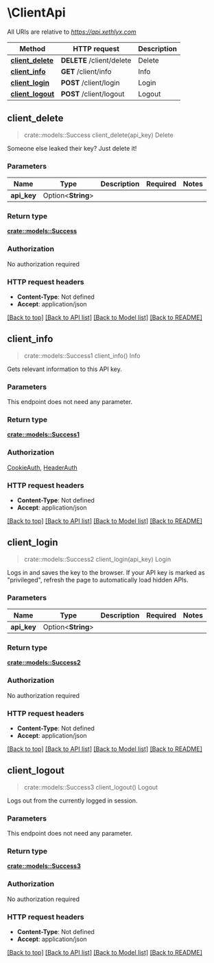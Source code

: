 # \ClientApi

All URIs are relative to *https://api.xethlyx.com*

Method | HTTP request | Description
------------- | ------------- | -------------
[**client_delete**](ClientApi.md#client_delete) | **DELETE** /client/delete | Delete
[**client_info**](ClientApi.md#client_info) | **GET** /client/info | Info
[**client_login**](ClientApi.md#client_login) | **POST** /client/login | Login
[**client_logout**](ClientApi.md#client_logout) | **POST** /client/logout | Logout



## client_delete

> crate::models::Success client_delete(api_key)
Delete

Someone else leaked their key? Just delete it! 

### Parameters


Name | Type | Description  | Required | Notes
------------- | ------------- | ------------- | ------------- | -------------
**api_key** | Option<**String**> |  |  |

### Return type

[**crate::models::Success**](Success.md)

### Authorization

No authorization required

### HTTP request headers

- **Content-Type**: Not defined
- **Accept**: application/json

[[Back to top]](#) [[Back to API list]](../README.md#documentation-for-api-endpoints) [[Back to Model list]](../README.md#documentation-for-models) [[Back to README]](../README.md)


## client_info

> crate::models::Success1 client_info()
Info

Gets relevant information to this API key.

### Parameters

This endpoint does not need any parameter.

### Return type

[**crate::models::Success1**](Success_1.md)

### Authorization

[CookieAuth](../README.md#CookieAuth), [HeaderAuth](../README.md#HeaderAuth)

### HTTP request headers

- **Content-Type**: Not defined
- **Accept**: application/json

[[Back to top]](#) [[Back to API list]](../README.md#documentation-for-api-endpoints) [[Back to Model list]](../README.md#documentation-for-models) [[Back to README]](../README.md)


## client_login

> crate::models::Success2 client_login(api_key)
Login

Logs in and saves the key to the browser. If your API key is marked as \"privileged\", refresh the page to automatically load hidden APIs. 

### Parameters


Name | Type | Description  | Required | Notes
------------- | ------------- | ------------- | ------------- | -------------
**api_key** | Option<**String**> |  |  |

### Return type

[**crate::models::Success2**](Success_2.md)

### Authorization

No authorization required

### HTTP request headers

- **Content-Type**: Not defined
- **Accept**: application/json

[[Back to top]](#) [[Back to API list]](../README.md#documentation-for-api-endpoints) [[Back to Model list]](../README.md#documentation-for-models) [[Back to README]](../README.md)


## client_logout

> crate::models::Success3 client_logout()
Logout

Logs out from the currently logged in session.

### Parameters

This endpoint does not need any parameter.

### Return type

[**crate::models::Success3**](Success_3.md)

### Authorization

No authorization required

### HTTP request headers

- **Content-Type**: Not defined
- **Accept**: application/json

[[Back to top]](#) [[Back to API list]](../README.md#documentation-for-api-endpoints) [[Back to Model list]](../README.md#documentation-for-models) [[Back to README]](../README.md)

